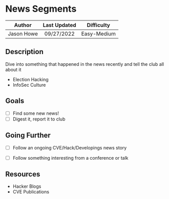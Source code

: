 # News Segments

|   Author   | Last Updated |  Difficulty |
| :--------: | :----------: | :---------: |
| Jason Howe |  09/27/2022  | Easy-Medium |

## Description

Dive into something that happened in the news recently and tell the club all about it
- Election Hacking
- InfoSec Culture
  
## Goals

- [ ] Find some new news!
- [ ] Digest it, report it to club

## Going Further
- [ ] Follow an ongoing CVE/Hack/Developings news story
- [ ] Follow something interesting from a conference or talk 


## Resources
- Hacker Blogs
- CVE Publications
